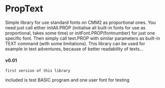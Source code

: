 # PropText
Simple library for use standard fonts on CMM2 as proportional ones. You need just call either initAll.PROP (initialise all built-in fonts for use as proportional, takes some time) or initFont.PROP(fontnumber) for just one specific font. Then simply call text.PROP with similar parameters as built-in TEXT command (with some limitations).
This library can be used for example in text adventures, because of better readability of texts...

#### v0.01
	first version of this library
  included is test BASIC program and one user font for testing
